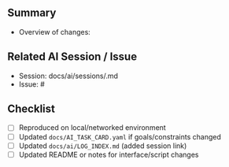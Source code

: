 ## Summary
- Overview of changes:

## Related AI Session / Issue
- Session: docs/ai/sessions/<ID>.md
- Issue: #<id>

## Checklist
- [ ] Reproduced on local/networked environment
- [ ] Updated `docs/AI_TASK_CARD.yaml` if goals/constraints changed
- [ ] Updated `docs/ai/LOG_INDEX.md` (added session link)
- [ ] Updated README or notes for interface/script changes
